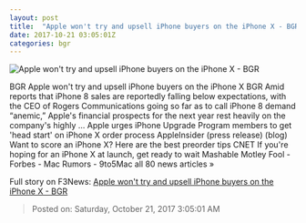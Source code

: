 ```yaml
---
layout: post
title:  "Apple won't try and upsell iPhone buyers on the iPhone X - BGR"
date: 2017-10-21 03:05:01Z
categories: bgr
---
```


![Apple won't try and upsell iPhone buyers on the iPhone X - BGR](https://boygeniusreport.files.wordpress.com/2017/10/iphone-x-in-hand.jpg?quality=98&strip=all)

BGR Apple won't try and upsell iPhone buyers on the iPhone X BGR Amid reports that iPhone 8 sales are reportedly falling below expectations, with the CEO of Rogers Communications going so far as to call iPhone 8 demand “anemic,” Apple's financial prospects for the next year rest heavily on the company's highly ... Apple urges iPhone Upgrade Program members to get 'head start' on iPhone X order process AppleInsider (press release) (blog) Want to score an iPhone X? Here are the best preorder tips CNET If you're hoping for an iPhone X at launch, get ready to wait Mashable Motley Fool - Forbes - Mac Rumors - 9to5Mac all 80 news articles »


Full story on F3News: [Apple won't try and upsell iPhone buyers on the iPhone X - BGR](http://www.f3nws.com/n/hRZajD)

> Posted on: Saturday, October 21, 2017 3:05:01 AM

